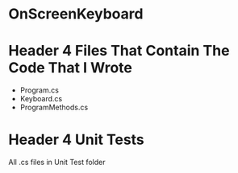 # OnScreenKeyboard

# Header 4 Files That Contain The Code That I Wrote  
- Program.cs  
- Keyboard.cs  
- ProgramMethods.cs

# Header 4 Unit Tests
  All .cs files in Unit Test folder

